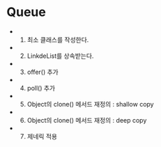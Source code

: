 # Queue

- 1) 최소 클래스를 작성한다.
- 2) LinkdeList를 상속받는다.
- 3) offer() 추가
- 4) poll() 추가
- 5) Object의 clone() 메서드 재정의 : shallow copy
- 6) Object의 clone() 메서드 재정의 : deep copy
- 7) 제네릭 적용
